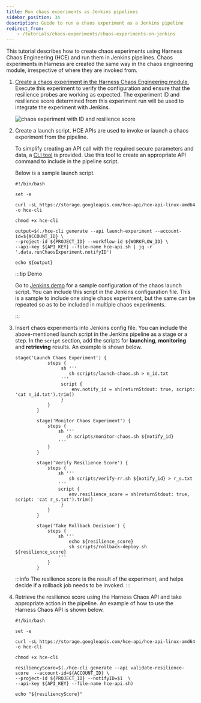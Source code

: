```yaml
---
title: Run chaos experiments as Jenkins pipelines
sidebar_position: 34
description: Guide to run a chaos experiment as a Jenkins pipeline
redirect_from:
    - /tutorials/chaos-experiments/chaos-experiments-on-jenkins
---
```


This tutorial describes how to create chaos experiments using Harness Chaos Engineering (HCE) and run them in Jenkins pipelines. Chaos experiments in Harness are created the same way in the chaos engineering module, irrespective of where they are invoked from.

1. [Create a chaos experiment in the Harness Chaos Engineering module.](#construct-a-chaos-experiment) Execute this experiment to verify the configuration and ensure that the resilience probes are working as expected. The experiment ID and resilience score determined from this experiment run will be used to integrate the experiment with Jenkins.

   ![chaos experiment with ID and resilience score](./static/chaos-experiments-with-id.png)

2. Create a launch script. HCE APIs are used to invoke or launch a chaos experiment from the pipeline.

   To simplify creating an API call with the required secure parameters and data, a [CLI tool](https://storage.googleapis.com/hce-api/hce-api-linux-amd64) is provided. Use this tool to create an appropriate API command to include in the pipeline script.

   Below is a sample launch script.

   ```
   #!/bin/bash

   set -e

   curl -sL https://storage.googleapis.com/hce-api/hce-api-linux-amd64 -o hce-cli

   chmod +x hce-cli

   output=$(./hce-cli generate --api launch-experiment --account-id=${ACCOUNT_ID} \
   --project-id ${PROJECT_ID} --workflow-id ${WORKFLOW_ID} \
   --api-key ${API_KEY} --file-name hce-api.sh | jq -r '.data.runChaosExperiment.notifyID')

   echo ${output}
   ```

   :::tip Demo

   Go to [Jenkins demo](https://github.com/ksatchit/hce-jenkins-integration-demo) for a sample configuration of the chaos launch script. You can include this script in the Jenkins configuration file.
   This is a sample to include one single chaos experiment, but the same can be repeated so as to be included in multiple chaos experiments.

   :::

3. Insert chaos experiments into Jenkins config file. You can include the above-mentioned launch script in the Jenkins pipeline as a stage or a step. In the `script` section, add the scripts for **launching**, **monitoring** and **retrieving** results. An example is shown below.

   ```
   stage('Launch Chaos Experiment') {
               steps {
                    sh '''
                       sh scripts/launch-chaos.sh > n_id.txt
                    '''
                    script {
                        env.notify_id = sh(returnStdout: true, script: 'cat n_id.txt').trim()
                    }
               }
           }

           stage('Monitor Chaos Experiment') {
               steps {
                   sh '''
                      sh scripts/monitor-chaos.sh ${notify_id}
                   '''
               }
           }

           stage('Verify Resilience Score') {
               steps {
                   sh '''
                       sh scripts/verify-rr.sh ${notify_id} > r_s.txt
                   '''
                   script {
                       env.resilience_score = sh(returnStdout: true, script: 'cat r_s.txt').trim()
                    }
               }
           }

           stage('Take Rollback Decision') {
               steps {
                   sh '''
                       echo ${resilience_score}
                       sh scripts/rollback-deploy.sh ${resilience_score}
                   '''
               }
           }
   ```

   :::info
   The resilience score is the result of the experiment, and helps decide if a rollback job needs to be invoked.
   :::

4. Retrieve the resilience score using the Harness Chaos API and take appropriate action in the pipeline. An example of how to use the Harness Chaos API is shown below.

   ```
   #!/bin/bash

   set -e

   curl -sL https://storage.googleapis.com/hce-api/hce-api-linux-amd64 -o hce-cli

   chmod +x hce-cli

   resiliencyScore=$(./hce-cli generate --api validate-resilience-score  --account-id=${ACCOUNT_ID} \
   --project-id ${PROJECT_ID} --notifyID=$1  \
   --api-key ${API_KEY} --file-name hce-api.sh)

   echo "${resiliencyScore}"
   ```